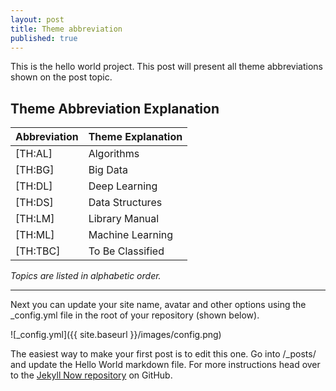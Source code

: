 ```yaml
---
layout: post
title: Theme abbreviation
published: true
---
```


This is the hello world project. This post will present all theme abbreviations shown on the post topic.

## Theme Abbreviation Explanation

|     Abbreviation    |    Theme Explanation    |
| ------------------- | ----------------------- |
|      \[TH:AL\]      |        Algorithms       |
|      \[TH:BG\]      |         Big Data        |
|      \[TH:DL\]      |      Deep Learning      |
|      \[TH:DS\]      |      Data Structures    |
|      \[TH:LM\]      |      Library Manual     |
|      \[TH:ML\]      |      Machine Learning   |
|      \[TH:TBC\]     |      To Be Classified   |

*Topics are listed in alphabetic order.*

---

Next you can update your site name, avatar and other options using the _config.yml file in the root of your repository (shown below).

![_config.yml]({{ site.baseurl }}/images/config.png)

The easiest way to make your first post is to edit this one. Go into /_posts/ and update the Hello World markdown file. For more instructions head over to the [Jekyll Now repository](https://github.com/barryclark/jekyll-now) on GitHub.
